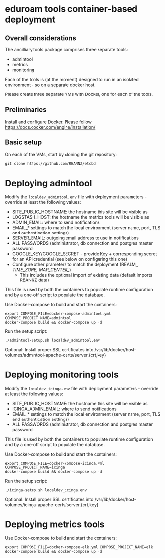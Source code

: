 
#  eduroam tools container-based deployment #

## Overall considerations

The ancilliary tools package comprises three separate tools:
* admintool
* metrics
* monitoring

Each of the tools is (at the moment) designed to run in an isolated environment - so on a separate docker host.

Please create three separate VMs with Docker, one for each of the tools.

## Preliminaries

Install and configure Docker.  Please follow https://docs.docker.com/engine/installation/

## Basic setup

On each of the VMs, start by cloning the git repository:

    git clone https://github.com/REANNZ/etcbd

# Deploying admintool

Modify the ````localdev_admintool.env```` file with deployment parameters - override at least the following values:

* SITE_PUBLIC_HOSTNAME: the hostname this site will be visible as
* LOGSTASH_HOST: the hostname the metrics tools will be visible as
* ADMIN_EMAIL: where to send notifications
* EMAIL_* settings to match the local environment (server name, port, TLS and authentication settings)
* SERVER_EMAIL: outgoing email address to use in notifications
* ALL PASSWORDS (administrator, db connection and postgres master password)
* GOOGLE_KEY/GOOGLE_SECRET - provide Key + corresponding secret for an API credential (see below on configuring this one)
* Configure other prameters to match the deployment (REALM_*, TIME_ZONE, MAP_CENTER_*)
  * This includes the optional import of existing data (default imports REANNZ data)

This file is used by both the containers to populate runtime configuration and by a one-off script to populate the database.

Use Docker-compose to build and start the containers:

    export COMPOSE_FILE=docker-compose-admintool.yml COMPOSE_PROJECT_NAME=admintool
    docker-compose build && docker-compose up -d

Run the setup script:

    ./admintool-setup.sh localdev_admintool.env

Optional: Install proper SSL certificates into /var/lib/docker/host-volumes/admintool-apache-certs/server.{crt,key}


# Deploying monitoring tools

Modify the ````localdev_icinga.env```` file with deployment parameters - override at least the following values:

* SITE_PUBLIC_HOSTNAME: the hostname this site will be visible as
* ICINGA_ADMIN_EMAIL: where to send notifications
* EMAIL_* settings to match the local environment (server name, port, TLS and authentication settings)
* ALL PASSWORDS (administrator, db connection and postgres master password)

This file is used by both the containers to populate runtime configuration and by a one-off script to populate the database.

Use Docker-compose to build and start the containers:

    export COMPOSE_FILE=docker-compose-icinga.yml COMPOSE_PROJECT_NAME=icinga
    docker-compose build && docker-compose up -d

Run the setup script:

    ./icinga-setup.sh localdev_icinga.env

Optional: Install proper SSL certificates into /var/lib/docker/host-volumes/icinga-apache-certs/server.{crt,key}

# Deploying metrics tools

Use Docker-compose to build and start the containers:

    export COMPOSE_FILE=docker-compose-elk.yml COMPOSE_PROJECT_NAME=elk
    docker-compose build && docker-compose up -d



